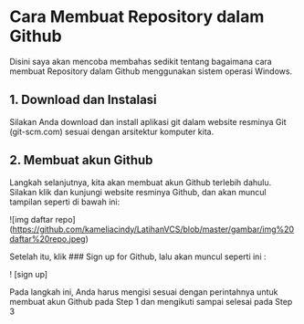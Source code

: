 # Cara Membuat Repository dalam Github
Disini saya akan mencoba membahas sedikit tentang bagaimana cara membuat Repository dalam Github menggunakan sistem operasi Windows.
## 1. Download dan Instalasi
Silakan Anda download dan install aplikasi git dalam website resminya Git (git-scm.com) sesuai dengan arsitektur komputer kita.
## 2. Membuat akun Github
Langkah selanjutnya, kita akan membuat akun Github terlebih dahulu. Silakan klik dan kunjungi website resminya Github, dan akan muncul tampilan seperti di bawah ini:

![img daftar repo] (https://github.com/kameliacindy/LatihanVCS/blob/master/gambar/img%20daftar%20repo.jpeg)

Setelah itu, klik ### Sign up for Github, lalu akan muncul seperti ini :

! [sign up] 

Pada langkah ini, Anda harus mengisi sesuai dengan perintahnya untuk membuat akun Github pada Step 1 dan mengikuti sampai selesai pada Step 3


